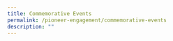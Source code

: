 ```yaml
---
title: Commemorative Events
permalink: /pioneer-engagement/commemorative-events
description: ""
---
```


